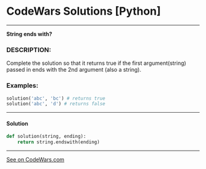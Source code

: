 # CodeWars Solutions [Python]
___
__String ends with?__
### DESCRIPTION:

Complete the solution so that it returns true if the first argument(string) passed in ends with the 2nd argument (also a string).

### Examples: 
``` Python
solution('abc', 'bc') # returns true
solution('abc', 'd') # returns false
```
___
#### Solution

```Python
def solution(string, ending):
    return string.endswith(ending)
```
___
[See on CodeWars.com](https://www.codewars.com/kata/51f2d1cafc9c0f745c00037d)
